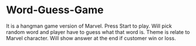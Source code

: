 # Word-Guess-Game
It is a hangman game version of Marvel. Press Start to play. Will pick random word and player have to guess what that word is. Theme is relate to Marvel character. Will show answer at the end if customer win or loss.
